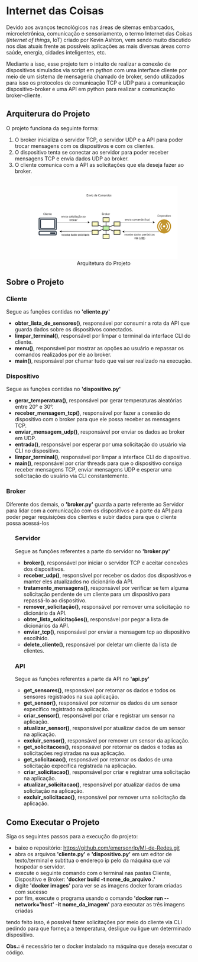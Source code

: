 <!DOCTYPE html>
<html lang="pt-br">
<head>
    <meta charset="UTF-8">
    <meta name="viewport" content="width=device-width, initial-scale=1.0">
</head>
<body> 
  <h1>Internet das Coisas</h1>
    <p>Devido aos avanços tecnológicos nas áreas de sitemas embarcados, microeletrônica, comunicação e sensoriamento, o termo Internet das Coisas (<em>Internet of things</em>, IoT) criado por Kevin Ashton, vem sendo muito discutido nos dias atuais frente as possíveis aplicações as mais diversas áreas como saúde, energia, cidades inteligentes, etc.</p>
    <p></p>
    <p>Mediante a isso, esse projeto tem o intuito de realizar a conexão de dispositivos simulados via script em python com uma interface cliente por meio de um sistema de mensageria chamado de broker, sendo utilizados para isso os protocolos de comunicação TCP e UDP para a comunicação dispositivo-broker e uma API em python para realizar a comunicação broker-cliente.</p>
    <h2>Arquiterura do Projeto</h2>
    O projeto funciona da seguinte forma:
        <ol>
            <li>O broker inicializa o servidor TCP, o servidor UDP e a API para poder trocar mensagens com os dispositivos e com os clientes.</li>
            <li>O dispositivo tenta se conectar ao servidor para poder receber mensagens TCP e envia dados UDP ao broker.</li>
            <li>O cliente comunica com a API as solicitações que ela deseja fazer ao broker.</li>
            <br>
            <div align="center">
                <figure>
                    <img src="https://github.com/emersonrlp/MI-de-Redes/blob/main/docs/Captura%20de%20tela%202024-04-24%20210107.png" alt="Descrição da Imagem">
                    <br>
                    <figcaption>Arquitetura do Projeto</figcaption>
                </figure>
            </div>
        </ol>
    <h2>Sobre o Projeto</h2>
    <h3>Cliente</h3>
    <p>Segue as funções contidas no <strong>'cliente.py'</strong></p></p>
    <ul>
        <li><strong>obter_lista_de_sensores()</strong>, responsável por consumir a rota da API que guarda dados sobre os dispositivos conectados.</li>
        <li><strong>limpar_terminal()</strong>, responsável por limpar o terminal da interface CLI do cliente.</li>
        <li><strong>menu()</strong>, responsável por mostrar as opções ao usuário e repassar os comandos realizados por ele ao broker.</li>
        <li><strong>main()</strong>, responsável por chamar tudo que vai ser realizado na execução.</li>
    </ul>
    <h3>Dispositivo</h3>
    <p>Segue as funções contidas no <strong>'dispositivo.py'</strong></p>
    <ul>
        <li><strong>gerar_temperatura()</strong>, responsável por gerar temperaturas aleatórias entre 20° e 30°.</li>
        <li><strong>receber_mensagem_tcp()</strong>, responsável por fazer a conexão do dispositivo com o broker para que ele possa receber as mensagens TCP.</li>
        <li><strong>enviar_mensagem_udp()</strong>, responsável por enviar os dados ao broker em UDP.</li>
        <li><strong>entrada()</strong>, responsável por esperar por uma solicitação do usuário via CLI no dispositivo.</li>
        <li><strong>limpar_terminal()</strong>, responsável por limpar a interface CLI do dispositivo.</li>
        <li><strong>main()</strong>, responsável por criar threads para que o dispositivo consiga receber mensagens TCP, enviar mensagens UDP e esperar uma solicitação do usuário via CLI constantemente.</li>
    </ul>
    <h3>Broker</h3>
    <p>Diferente dos demais, o <strong>'broker.py'</strong> guarda a parte referente ao Servidor para lidar com a comunicação com os dispositivos e a parte da API para poder pegar requisições dos clientes e subir dados para que o cliente possa acessá-los</p>
    <ul>
    <h3>Servidor</h3>
            <p>Segue as funções referentes a parte do servidor no <strong>'broker.py'</strong></p>
            <ul>
                <li><strong>broker()</strong>, responsável por iniciar o servidor TCP e aceitar conexões dos dispositivos.</li>
                <li><strong>receber_udp()</strong>, responsável por receber os dados dos dispositivos e manter eles atualizados no dicionário da API.</li>
                <li><strong>tratamento_mensagens()</strong>, responsável por verificar se tem alguma solicitação pendente de um cliente para um dispositivo para repassá-lo ao dispositivo.</li>
                <li><strong>remover_solicitação()</strong>, responsável por remover uma solicitação no dicionário da API.</li>
                <li><strong>obter_lista_solicitações()</strong>, responsável por pegar a lista de dicionários da API.</li>
                <li><strong>enviar_tcp()</strong>, responsável por enviar a mensagem tcp ao dispositivo escolhido.</li>
                <li><strong>delete_cliente()</strong>, responsável por deletar um cliente da lista de clientes.</li>
            </ul>
    <h3>API</h3>
        <p>Segue as funções referentes a parte da API no <strong>'api.py'</strong></p>
        <ul>
            <li><strong>get_sensores()</strong>, responsável por retornar os dados e todos os sensores registrados na sua aplicação.</li>
            <li><strong>get_sensor()</strong>, responsável por retornar os dados de um sensor expecífico registrado na aplicação.</li>
            <li><strong>criar_sensor()</strong>, responsável por criar e registrar um sensor na aplicação.</li>
            <li><strong>atualizar_sensor()</strong>, responsável por atualizar dados de um sensor na aplicação.</li>
            <li><strong>excluir_sensor()</strong>, responsável por remover um sensor da aplicação.</li>
            <li><strong>get_solicitacoes()</strong>, responsável por retornar os dados e todas as solicitações registradas na sua aplicação.</li>
            <li><strong>get_solicitacao()</strong>, responsável por retornar os dados de uma solicitação expecífica registrada na aplicação.</li>
            <li><strong>criar_solicitacao()</strong>, responsável por criar e registrar uma solicitação na aplicação.</li>
            <li><strong>atualizar_solicitacao()</strong>, responsável por atualizar dados de uma solicitação na aplicação.</li>
            <li><strong>excluir_solicitacao()</strong>, responsável por remover uma solicitação da aplicação.</li>
        </ul>
    </ul>
  <h2>Como Executar o Projeto</h2> 
    <p>Siga os seguintes passos para a execução do projeto:</p>
    <ul>
      <li>baixe o repositório: 
          <a href="https://github.com/emersonrlp/MI-de-Redes.git">https://github.com/emersonrlp/MI-de-Redes.git</a>
      </li>
      <li>abra os arquivos <strong>'cliente.py'</strong> e <strong>'dispositivo.py'</strong> em um editor de texto/terminal e subtitua o endereço ip pelo da máquina que vai hospedar o servidor.</li>
      <li>execute o seguinte comando com o terminal nas pastas Cliente, Dispositivo e Broker: <strong>'docker build -t nome_do_arquivo .'</strong></li>
      <li>digite <strong>'docker images'</strong> para ver se as imagens docker foram criadas com sucesso</li>
      <li>por fim, execute o programa usando o comando <strong>'docker run --network='host' -it nome_da_imagem'</strong> para executar as três imagens criadas</li>
   </ul>
  <p>tendo feito isso, é possível fazer solicitações por meio do cliente via CLI pedindo para que forneça a temperatura, desligue ou ligue um determinado dispositivo.</p>    
    <p><strong>Obs.:</strong> é necessário ter o docker instalado na máquina que deseja executar o código.</p>
</body>
</html>
